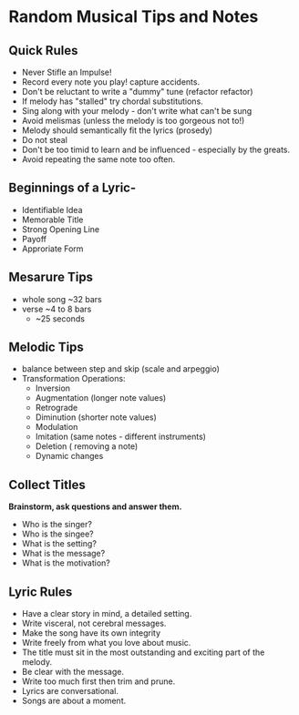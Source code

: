 # Random Musical Tips and Notes

## Quick Rules
 - Never Stifle an Impulse!
 - Record every note you play! capture accidents.
 - Don't be reluctant to write a "dummy" tune (refactor refactor)
 - If melody has "stalled" try chordal substitutions.
 - Sing along with your melody - don't write what can't be sung
 - Avoid melismas (unless the melody is too gorgeous not to!)
 - Melody should semantically fit the lyrics (prosedy)
 - Do not steal
 - Don't be too timid to learn and be influenced - especially by the greats.
 - Avoid repeating the same note too often.

## Beginnings of a Lyric-
 - Identifiable Idea
 - Memorable Title
 - Strong Opening Line
 - Payoff
 - Approriate Form

## Mesarure Tips
 - whole song ~32 bars
 - verse ~4 to 8 bars
    - ~25 seconds

## Melodic Tips
 - balance between step and skip (scale and arpeggio)
 - Transformation Operations:
    - Inversion
    - Augmentation (longer note values)
    - Retrograde
    - Diminution (shorter note values)
    - Modulation
    - Imitation (same notes  - different instruments)
    - Deletion ( removing a note)
    - Dynamic changes

## Collect Titles
**Brainstorm, ask questions and answer them.**
 - Who is the singer?
 - Who is the singee?
 - What is the setting?
 - What is the message?
 - What is the motivation?

## Lyric Rules
 - Have a clear story in mind, a detailed setting.
 - Write visceral, not cerebral messages.
 - Make the song have its own integrity
 - Write freely from what you love about music.
 - The title must sit in the most outstanding and exciting part of the melody.
 - Be clear with the message.
 - Write too much first then trim and prune.
 - Lyrics are conversational.
 - Songs are about a moment.

